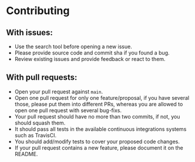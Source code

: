 # Contributing 

## With issues:
  - Use the search tool before opening a new issue.
  - Please provide source code and commit sha if you found a bug.
  - Review existing issues and provide feedback or react to them.

## With pull requests:
  - Open your pull request against `main`.
  - Open one pull request for only one feature/proposal, if you have several those, please put them into different PRs, whereas you are allowed to open one pull request with several bug-fixs.
  - Your pull request should have no more than two commits, if not, you should squash them.
  - It should pass all tests in the available continuous integrations systems such as TravisCI.
  - You should add/modify tests to cover your proposed code changes.
  - If your pull request contains a new feature, please document it on the README.
